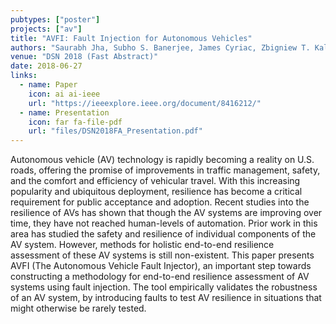 ```yaml
---
pubtypes: ["poster"]
projects: ["av"]
title: "AVFI: Fault Injection for Autonomous Vehicles"
authors: "Saurabh Jha, Subho S. Banerjee, James Cyriac, Zbigniew T. Kalbarczyk and Ravishankar K. Iyer"
venue: "DSN 2018 (Fast Abstract)"
date: 2018-06-27
links:
  - name: Paper
    icon: ai ai-ieee
    url: "https://ieeexplore.ieee.org/document/8416212/"
  - name: Presentation
    icon: far fa-file-pdf
    url: "files/DSN2018FA_Presentation.pdf"
---
```


Autonomous vehicle (AV) technology is rapidly becoming a reality on U.S. roads, offering the promise
of improvements in traffic management, safety, and the comfort and efficiency of vehicular travel.
With this increasing popularity and ubiquitous deployment, resilience has become a critical
requirement for public acceptance and adoption. Recent studies into the resilience of AVs has shown
that though the AV systems are improving over time, they have not reached human-levels of
automation. Prior work in this area has studied the safety and resilience of individual components
of the AV system. However, methods for holistic end-to-end resilience assessment of these AV systems
is still non-existent.  This paper presents AVFI (The Autonomous Vehicle Fault Injector), an
important step towards constructing a methodology for end-to-end resilience assessment of AV systems
using fault injection. The tool empirically validates the robustness of an AV system, by introducing
faults to test AV resilience in situations that might otherwise be rarely tested.

